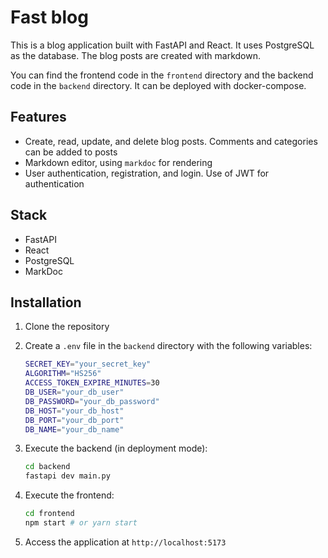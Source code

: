 # Fast blog

This is a blog application built with FastAPI and React. It uses PostgreSQL as the database.
The blog posts are created with markdown.

You can find the frontend code in the `frontend` directory and the backend code in the `backend` directory. It can be deployed with docker-compose.

## Features

- Create, read, update, and delete blog posts. Comments and categories can be added to posts
- Markdown editor, using `markdoc` for rendering
- User authentication, registration, and login. Use of JWT for authentication

## Stack

- FastAPI
- React
- PostgreSQL
- MarkDoc

## Installation

1. Clone the repository
2. Create a `.env` file in the `backend` directory with the following variables:

    ```bash
    SECRET_KEY="your_secret_key"
    ALGORITHM="HS256"
    ACCESS_TOKEN_EXPIRE_MINUTES=30
    DB_USER="your_db_user"
    DB_PASSWORD="your_db_password"
    DB_HOST="your_db_host"
    DB_PORT="your_db_port"
    DB_NAME="your_db_name"
    ```

3. Execute the backend (in deployment mode):

    ```bash
    cd backend
    fastapi dev main.py
    ```

4. Execute the frontend:

    ```bash
    cd frontend
    npm start # or yarn start
    ```

5. Access the application at `http://localhost:5173`
